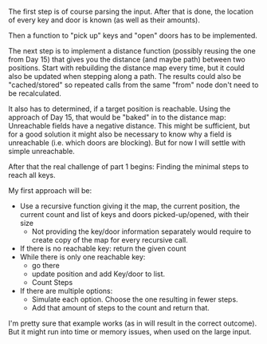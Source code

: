 The first step is of course parsing the input.
After that is done, the location of every key and door is known (as well as their amounts).

Then a function to "pick up" keys and "open" doors has to be implemented.

The next step is to implement a distance function (possibly reusing the one from Day 15) that gives you the distance (and maybe path) between two positions.
Start with rebuilding the distance map every time, but it could also be updated when stepping along a path.
The results could also be "cached/stored" so repeated calls from the same "from" node don't need to be recalculated.

It also has to determined, if a target position is reachable.
Using the approach of Day 15, that would be "baked" in to the distance map: Unreachable fields have a negative distance.
This might be sufficient, but for a good solution it might also be necessary to know why a field is unreachable (i.e. which doors are blocking).
But for now I will settle with simple unreachable.

After that the real challenge of part 1 begins: Finding the minimal steps to reach all keys.

My first approach will be:
* Use a recursive function giving it the map, the current position, the current count and list of keys and doors picked-up/opened, with their size
    * Not providing the key/door information separately would require to create copy of the map for every recursive call.
* If there is no reachable key: return the given count
* While there is only one reachable key:
    * go there
    * update position and add Key/door to list.
    * Count Steps
* If there are multiple options:
    * Simulate each option. Choose the one resulting in fewer steps.
    * Add that amount of steps to the count and return that.

I'm pretty sure that example works (as in will result in the correct outcome).
But it might run into time or memory issues, when used on the large input.
